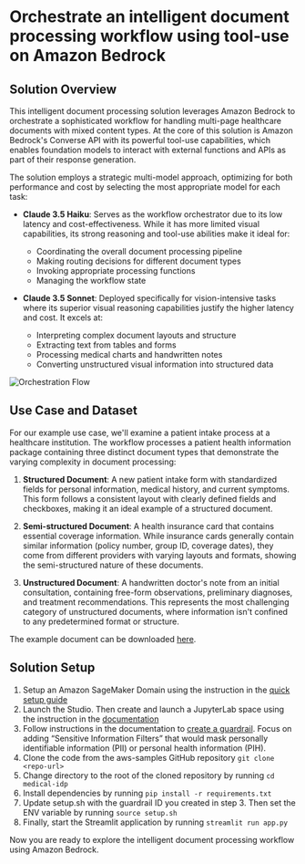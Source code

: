 # Orchestrate an intelligent document processing workflow using tool-use on Amazon Bedrock 

## Solution Overview

This intelligent document processing solution leverages Amazon Bedrock to orchestrate a sophisticated workflow for handling multi-page healthcare documents with mixed content types. At the core of this solution is Amazon Bedrock's Converse API with its powerful tool-use capabilities, which enables foundation models to interact with external functions and APIs as part of their response generation.

The solution employs a strategic multi-model approach, optimizing for both performance and cost by selecting the most appropriate model for each task:

* **Claude 3.5 Haiku**: Serves as the workflow orchestrator due to its low latency and cost-effectiveness. While it has more limited visual capabilities, its strong reasoning and tool-use abilities make it ideal for:
    - Coordinating the overall document processing pipeline
    - Making routing decisions for different document types
    - Invoking appropriate processing functions
    - Managing the workflow state

* **Claude 3.5 Sonnet**: Deployed specifically for vision-intensive tasks where its superior visual reasoning capabilities justify the higher latency and cost. It excels at:
    - Interpreting complex document layouts and structure
    - Extracting text from tables and forms 
    - Processing medical charts and handwritten notes
    - Converting unstructured visual information into structured data

![Orchestration Flow](static/flow_diagram.webp)

## Use Case and Dataset

For our example use case, we'll examine a patient intake process at a healthcare institution. The workflow processes a patient health information package containing three distinct document types that demonstrate the varying complexity in document processing:

1. **Structured Document**: A new patient intake form with standardized fields for personal information, medical history, and current symptoms. This form follows a consistent layout with clearly defined fields and checkboxes, making it an ideal example of a structured document.

2. **Semi-structured Document**: A health insurance card that contains essential coverage information. While insurance cards generally contain similar information (policy number, group ID, coverage dates), they come from different providers with varying layouts and formats, showing the semi-structured nature of these documents.

3. **Unstructured Document**: A handwritten doctor's note from an initial consultation, containing free-form observations, preliminary diagnoses, and treatment recommendations. This represents the most challenging category of unstructured documents, where information isn't confined to any predetermined format or structure.

The example document can be downloaded [here](docs/new-patient-registration.pdf).

## Solution Setup
1.	Setup an Amazon SageMaker Domain using the instruction in the [quick setup guide](https://docs.aws.amazon.com/sagemaker/latest/dg/onboard-quick-start.html)
2.	Launch the Studio. Then create and launch a JupyterLab space using the instruction in the [documentation](https://docs.aws.amazon.com/sagemaker/latest/dg/studio-updated-jl-user-guide-create-space.html)
3.	Follow instructions in the documentation to [create a guardrail](https://docs.aws.amazon.com/bedrock/latest/userguide/guardrails-create.html). Focus on adding “Sensitive Information Filters” that would mask personally identifiable information (PII) or personal health information (PIH).
4.	Clone the code from the aws-samples GitHub repository
`git clone <repo-url>`
5.	Change directory to the root of the cloned repository by running
`cd medical-idp`
6.	Install dependencies by running
`pip install -r requirements.txt`
7.	Update setup.sh with the guardrail ID you created in step 3. Then set the ENV variable by running
`source setup.sh`
8.	Finally, start the Streamlit application by running
`streamlit run app.py`

Now you are ready to explore the intelligent document processing workflow using Amazon Bedrock.
